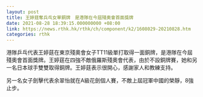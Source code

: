 ```yaml
---
layout: post
title: 王婷莛奪兵乓女單銅牌　是港隊在今屆殘奧會首面獎牌
date: 2021-08-28 18:39:15.000000000 +08:00
link: https://news.rthk.hk/rthk/ch/component/k2/1608029-20210828.htm
categories: rthk
---
```


港隊乒乓代表王婷莛在東京殘奧會女子TT11級單打取得一面銅牌，是港隊在今屆殘奧會首面獎牌。王婷莛在四強不敵俄羅斯殘奧會代表，由於不設銅牌賽，她和另一名日本球手雙雙取得銅牌。王婷莛表示很開心，感謝家人和教練支持。

另一名女子劍擊代表余翠怡就在A級花劍個人賽，不敵上屆冠軍中國的榮靜，8強止步。
